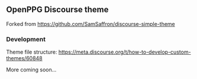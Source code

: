 ## OpenPPG Discourse theme

Forked from https://github.com/SamSaffron/discourse-simple-theme

### Development

Theme file structure: https://meta.discourse.org/t/how-to-develop-custom-themes/60848 

More coming soon...
